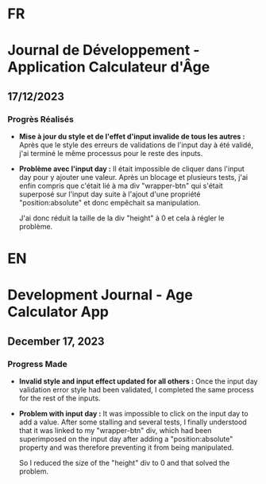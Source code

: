 # FR

# Journal de Développement - Application Calculateur d'Âge

## 17/12/2023

### Progrès Réalisés

- **Mise à jour du style et de l'effet d'input invalide de tous les autres :**
  Après que le style des erreurs de validations de l'input day à été validé, j'ai terminé le même processus pour le reste des inputs.

- **Problème avec l'input day :**
  Il était impossible de cliquer dans l'input day pour y ajouter une valeur.
  Après un blocage et plusieurs tests, j'ai enfin compris que c'était lié à ma div "wrapper-btn" qui s'était superposé sur l'input day suite à l'ajout d'une propriété "position:absolute" et donc empêchait sa manipulation.

  J'ai donc réduit la taille de la div "height" à 0 et cela à régler le problème.

# EN

# Development Journal - Age Calculator App

## December 17, 2023

### Progress Made

- **Invalid style and input effect updated for all others :**
  Once the input day validation error style had been validated, I completed the same process for the rest of the inputs.

- **Problem with input day :**
  It was impossible to click on the input day to add a value.
  After some stalling and several tests, I finally understood that it was linked to my "wrapper-btn" div, which had been superimposed on the input day after adding a "position:absolute" property and was therefore preventing it from being manipulated.

  So I reduced the size of the "height" div to 0 and that solved the problem.
